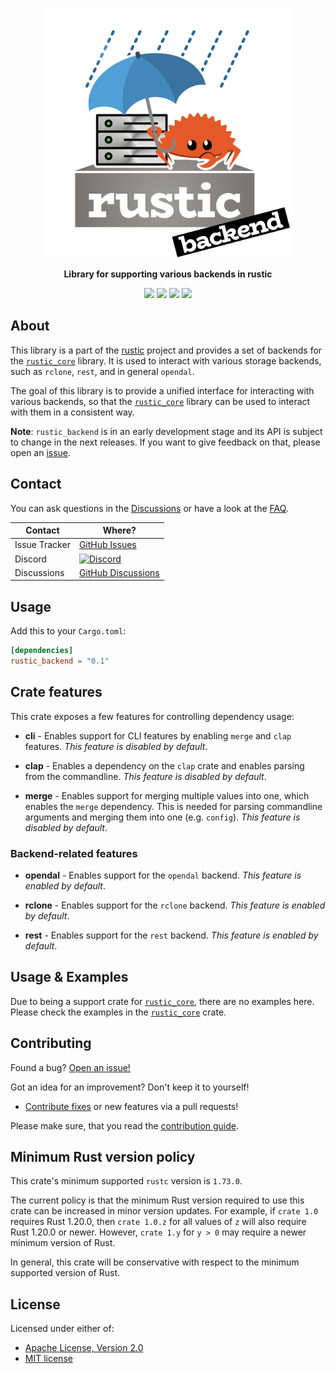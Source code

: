 <p align="center">
<img src="https://raw.githubusercontent.com/rustic-rs/assets/main/logos/readme_header_backend.png" height="400" />
</p>
<p align="center"><b>Library for supporting various backends in rustic</b></p>
<p align="center">
<a href="https://crates.io/crates/rustic_backend"><img src="https://img.shields.io/crates/v/rustic_backend.svg" /></a>
<a href="https://docs.rs/rustic_backend/"><img src="https://img.shields.io/docsrs/rustic_backend?style=flat&amp;labelColor=1c1d42&amp;color=4f396a&amp;logo=Rust&amp;logoColor=white" /></a>
<a href="https://github.com/rustic-rs/rustic_core/blob/main/crates/backend/LICENSE-APACHE"><img src="https://img.shields.io/badge/license-Apache2.0/MIT-blue.svg" /></a>
<a href="https://crates.io/crates/rustic_backend"><img src="https://img.shields.io/crates/d/rustic_backend.svg" /></a>
<p>

## About

This library is a part of the [rustic](https://rustic.cli.rs) project and
provides a set of backends for the
[`rustic_core`](https://crates.io/crates/rustic_core) library. It is used to
interact with various storage backends, such as `rclone`, `rest`, and in general
`opendal`.

The goal of this library is to provide a unified interface for interacting with
various backends, so that the
[`rustic_core`](https://crates.io/crates/rustic_core) library can be used to
interact with them in a consistent way.

**Note**: `rustic_backend` is in an early development stage and its API is
subject to change in the next releases. If you want to give feedback on that,
please open an [issue](https://github.com/rustic-rs/rustic_core/issues).

## Contact

You can ask questions in the
[Discussions](https://github.com/rustic-rs/rustic/discussions) or have a look at
the [FAQ](https://rustic.cli.rs/docs/FAQ.html).

| Contact       | Where?                                                                                                          |
| ------------- | --------------------------------------------------------------------------------------------------------------- |
| Issue Tracker | [GitHub Issues](https://github.com/rustic-rs/rustic_core/issues/choose)                                         |
| Discord       | [![Discord](https://dcbadge.vercel.app/api/server/WRUWENZnzQ?style=flat-square)](https://discord.gg/WRUWENZnzQ) |
| Discussions   | [GitHub Discussions](https://github.com/rustic-rs/rustic/discussions)                                           |

## Usage

Add this to your `Cargo.toml`:

```toml
[dependencies]
rustic_backend = "0.1"
```

## Crate features

This crate exposes a few features for controlling dependency usage:

- **cli** - Enables support for CLI features by enabling `merge` and `clap`
  features. *This feature is disabled by default*.

- **clap** - Enables a dependency on the `clap` crate and enables parsing from
  the commandline. *This feature is disabled by default*.

- **merge** - Enables support for merging multiple values into one, which
  enables the `merge` dependency. This is needed for parsing commandline
  arguments and merging them into one (e.g. `config`). *This feature is disabled
  by default*.

### Backend-related features

- **opendal** - Enables support for the `opendal` backend. *This feature is
  enabled by default*.
- **rclone** - Enables support for the `rclone` backend. *This feature is
  enabled by default*.

- **rest** - Enables support for the `rest` backend. *This feature is enabled by
  default*.

## Usage & Examples

Due to being a support crate for
[`rustic_core`](https://crates.io/crates/rustic_core), there are no examples
here. Please check the examples in the
[`rustic_core`](https://crates.io/crates/rustic_core) crate.

## Contributing

Found a bug?
[Open an issue!](https://github.com/rustic-rs/rustic_core/issues/choose)

Got an idea for an improvement? Don't keep it to yourself!

- [Contribute fixes](https://github.com/rustic-rs/rustic_core/contribute) or new
  features via a pull requests!

Please make sure, that you read the
[contribution guide](https://rustic.cli.rs/docs/contributing-to-rustic.html).

## Minimum Rust version policy

This crate's minimum supported `rustc` version is `1.73.0`.

The current policy is that the minimum Rust version required to use this crate
can be increased in minor version updates. For example, if `crate 1.0` requires
Rust 1.20.0, then `crate 1.0.z` for all values of `z` will also require Rust
1.20.0 or newer. However, `crate 1.y` for `y > 0` may require a newer minimum
version of Rust.

In general, this crate will be conservative with respect to the minimum
supported version of Rust.

## License

Licensed under either of:

- [Apache License, Version 2.0](./LICENSE-APACHE)
- [MIT license](./LICENSE-MIT)
